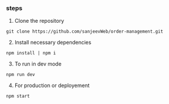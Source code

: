 ### steps

1. Clone the repository

```
git clone https://github.com/sanjeevWeb/order-management.git
```

2. Install necessary dependencies

```
npm install | npm i
```

3. To run in dev mode

```
npm run dev 
```

4. For production or deployement

```
npm start
```